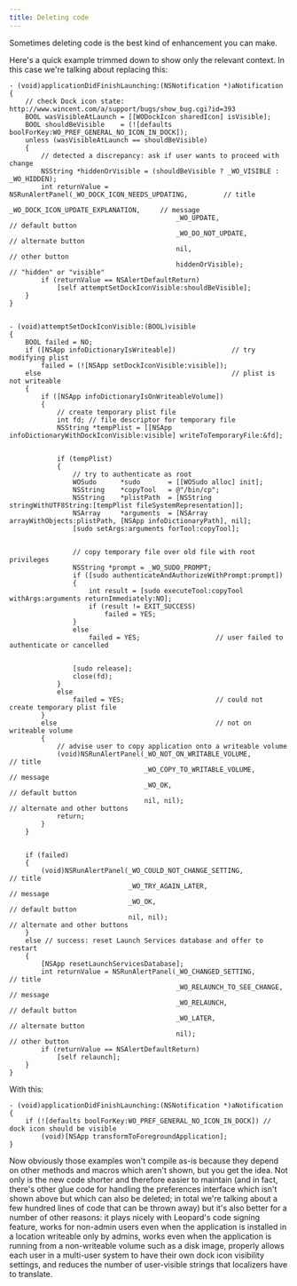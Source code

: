 ```yaml
---
title: Deleting code
---
```


Sometimes deleting code is the best kind of enhancement you can make.





Here's a quick example trimmed down to show only the relevant context. In this case we're talking about replacing this:

    - (void)applicationDidFinishLaunching:(NSNotification *)aNotification
    {
        // check Dock icon state: http://www.wincent.com/a/support/bugs/show_bug.cgi?id=393
        BOOL wasVisibleAtLaunch = [[WODockIcon sharedIcon] isVisible];
        BOOL shouldBeVisible    = (![defaults boolForKey:WO_PREF_GENERAL_NO_ICON_IN_DOCK]);
        unless (wasVisibleAtLaunch == shouldBeVisible)
        {
            // detected a discrepancy: ask if user wants to proceed with change
            NSString *hiddenOrVisible = (shouldBeVisible ? _WO_VISIBLE : _WO_HIDDEN);
            int returnValue = NSRunAlertPanel(_WO_DOCK_ICON_NEEDS_UPDATING,         // title
                                              _WO_DOCK_ICON_UPDATE_EXPLANATION,     // message
                                              _WO_UPDATE,                           // default button
                                              _WO_DO_NOT_UPDATE,                    // alternate button
                                              nil,                                  // other button
                                              hiddenOrVisible);                     // "hidden" or "visible"
            if (returnValue == NSAlertDefaultReturn)
                [self attemptSetDockIconVisible:shouldBeVisible];
        }
    }


    - (void)attemptSetDockIconVisible:(BOOL)visible
    {
        BOOL failed = NO;
        if ([NSApp infoDictionaryIsWriteable])              // try modifying plist
            failed = (![NSApp setDockIconVisible:visible]);
        else                                                // plist is not writeable
        {
            if ([NSApp infoDictionaryIsOnWriteableVolume])
            {
                // create temporary plist file
                int fd; // file descriptor for temporary file
                NSString *tempPlist = [[NSApp infoDictionaryWithDockIconVisible:visible] writeToTemporaryFile:&fd];


                if (tempPlist)
                {
                    // try to authenticate as root
                    WOSudo      *sudo       = [[WOSudo alloc] init];
                    NSString    *copyTool   = @"/bin/cp";
                    NSString    *plistPath  = [NSString stringWithUTF8String:[tempPlist fileSystemRepresentation]];
                    NSArray     *arguments  = [NSArray arrayWithObjects:plistPath, [NSApp infoDictionaryPath], nil];
                    [sudo setArgs:arguments forTool:copyTool];


                    // copy temporary file over old file with root privileges
                    NSString *prompt = _WO_SUDO_PROMPT;
                    if ([sudo authenticateAndAuthorizeWithPrompt:prompt])
                    {
                        int result = [sudo executeTool:copyTool withArgs:arguments returnImmediately:NO];
                        if (result != EXIT_SUCCESS)
                            failed = YES;
                    }
                    else
                        failed = YES;                   // user failed to authenticate or cancelled


                    [sudo release];
                    close(fd);
                }
                else    
                    failed = YES;                       // could not create temporary plist file
            }
            else                                        // not on writeable volume
            {
                // advise user to copy application onto a writeable volume
                (void)NSRunAlertPanel(_WO_NOT_ON_WRITABLE_VOLUME,           // title
                                      _WO_COPY_TO_WRITABLE_VOLUME,          // message
                                      _WO_OK,                               // default button
                                      nil, nil);                            // alternate and other buttons
                return;
            }
        }


        if (failed)
        {
            (void)NSRunAlertPanel(_WO_COULD_NOT_CHANGE_SETTING,             // title
                                  _WO_TRY_AGAIN_LATER,                      // message
                                  _WO_OK,                                   // default button
                                  nil, nil);                                // alternate and other buttons
        }
        else // success: reset Launch Services database and offer to restart
        {
            [NSApp resetLaunchServicesDatabase];
            int returnValue = NSRunAlertPanel(_WO_CHANGED_SETTING,          // title
                                              _WO_RELAUNCH_TO_SEE_CHANGE,   // message
                                              _WO_RELAUNCH,                 // default button
                                              _WO_LATER,                    // alternate button
                                              nil);                         // other button
            if (returnValue == NSAlertDefaultReturn)
                [self relaunch];
        }
    }

With this:

    - (void)applicationDidFinishLaunching:(NSNotification *)aNotification
    {
        if (![defaults boolForKey:WO_PREF_GENERAL_NO_ICON_IN_DOCK]) // dock icon should be visible
            (void)[NSApp transformToForegroundApplication];
    }

Now obviously those examples won't compile as-is because they depend on other methods and macros which aren't shown, but you get the idea. Not only is the new code shorter and therefore easier to maintain (and in fact, there's other glue code for handling the preferences interface which isn't shown above but which can also be deleted; in total we're talking about a few hundred lines of code that can be thrown away) but it's also better for a number of other reasons: it plays nicely with Leopard's code signing feature, works for non-admin users even when the application is installed in a location writeable only by admins, works even when the application is running from a non-writeable volume such as a disk image, properly allows each user in a multi-user system to have their own dock icon visibility settings, and reduces the number of user-visible strings that localizers have to translate.
